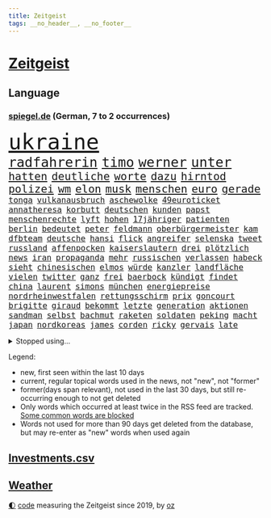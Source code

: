 ```yaml
---
title: Zeitgeist
tags: __no_header__, __no_footer__
---
```


# [Zeitgeist](https://oliz.io/zeitgeist/)

## Language

<h3><a href="https://www.spiegel.de" target="_blank">spiegel.de</a> (German, 7 to 2 occurrences)</h3>
<p style="font-family:monospace">
<span style="font-size:32pt"><a href="news_links.html#ukraine" class="current">ukraine</a></span>
<br>
<span style="font-size:20pt"><a href="news_links.html#radfahrerin" class="current">radfahrerin</a></span>
<span style="font-size:20pt"><a href="news_links.html#timo" class="current">timo</a></span>
<span style="font-size:20pt"><a href="news_links.html#werner" class="current">werner</a></span>
<span style="font-size:20pt"><a href="news_links.html#unter" class="current">unter</a></span>
<br>
<span style="font-size:16pt"><a href="news_links.html#hatten" class="current">hatten</a></span>
<span style="font-size:16pt"><a href="news_links.html#deutliche" class="current">deutliche</a></span>
<span style="font-size:16pt"><a href="news_links.html#worte" class="current">worte</a></span>
<span style="font-size:16pt"><a href="news_links.html#dazu" class="current">dazu</a></span>
<span style="font-size:16pt"><a href="news_links.html#hirntod" class="new">hirntod</a></span>
<span style="font-size:16pt"><a href="news_links.html#polizei" class="current">polizei</a></span>
<span style="font-size:16pt"><a href="news_links.html#wm" class="current">wm</a></span>
<span style="font-size:16pt"><a href="news_links.html#elon" class="current">elon</a></span>
<span style="font-size:16pt"><a href="news_links.html#musk" class="current">musk</a></span>
<span style="font-size:16pt"><a href="news_links.html#menschen" class="current">menschen</a></span>
<span style="font-size:16pt"><a href="news_links.html#euro" class="current">euro</a></span>
<span style="font-size:16pt"><a href="news_links.html#gerade" class="current">gerade</a></span>
<br>
<span style="font-size:12pt"><a href="news_links.html#tonga" class="current">tonga</a></span>
<span style="font-size:12pt"><a href="news_links.html#vulkanausbruch" class="current">vulkanausbruch</a></span>
<span style="font-size:12pt"><a href="news_links.html#aschewolke" class="new">aschewolke</a></span>
<span style="font-size:12pt"><a href="news_links.html#49euroticket" class="current">49euroticket</a></span>
<span style="font-size:12pt"><a href="news_links.html#annatheresa" class="new">annatheresa</a></span>
<span style="font-size:12pt"><a href="news_links.html#korbutt" class="new">korbutt</a></span>
<span style="font-size:12pt"><a href="news_links.html#deutschen" class="current">deutschen</a></span>
<span style="font-size:12pt"><a href="news_links.html#kunden" class="current">kunden</a></span>
<span style="font-size:12pt"><a href="news_links.html#papst" class="current">papst</a></span>
<span style="font-size:12pt"><a href="news_links.html#menschenrechte" class="current">menschenrechte</a></span>
<span style="font-size:12pt"><a href="news_links.html#lyft" class="new">lyft</a></span>
<span style="font-size:12pt"><a href="news_links.html#hohen" class="current">hohen</a></span>
<span style="font-size:12pt"><a href="news_links.html#17jähriger" class="current">17jähriger</a></span>
<span style="font-size:12pt"><a href="news_links.html#patienten" class="current">patienten</a></span>
<span style="font-size:12pt"><a href="news_links.html#berlin" class="current">berlin</a></span>
<span style="font-size:12pt"><a href="news_links.html#bedeutet" class="current">bedeutet</a></span>
<span style="font-size:12pt"><a href="news_links.html#peter" class="current">peter</a></span>
<span style="font-size:12pt"><a href="news_links.html#feldmann" class="current">feldmann</a></span>
<span style="font-size:12pt"><a href="news_links.html#oberbürgermeister" class="current">oberbürgermeister</a></span>
<span style="font-size:12pt"><a href="news_links.html#kam" class="current">kam</a></span>
<span style="font-size:12pt"><a href="news_links.html#dfbteam" class="current">dfbteam</a></span>
<span style="font-size:12pt"><a href="news_links.html#deutsche" class="current">deutsche</a></span>
<span style="font-size:12pt"><a href="news_links.html#hansi" class="current">hansi</a></span>
<span style="font-size:12pt"><a href="news_links.html#flick" class="current">flick</a></span>
<span style="font-size:12pt"><a href="news_links.html#angreifer" class="current">angreifer</a></span>
<span style="font-size:12pt"><a href="news_links.html#selenska" class="new">selenska</a></span>
<span style="font-size:12pt"><a href="news_links.html#tweet" class="current">tweet</a></span>
<span style="font-size:12pt"><a href="news_links.html#russland" class="current">russland</a></span>
<span style="font-size:12pt"><a href="news_links.html#affenpocken" class="current">affenpocken</a></span>
<span style="font-size:12pt"><a href="news_links.html#kaiserslautern" class="current">kaiserslautern</a></span>
<span style="font-size:12pt"><a href="news_links.html#drei" class="current">drei</a></span>
<span style="font-size:12pt"><a href="news_links.html#plötzlich" class="current">plötzlich</a></span>
<span style="font-size:12pt"><a href="news_links.html#news" class="current">news</a></span>
<span style="font-size:12pt"><a href="news_links.html#iran" class="current">iran</a></span>
<span style="font-size:12pt"><a href="news_links.html#propaganda" class="current">propaganda</a></span>
<span style="font-size:12pt"><a href="news_links.html#mehr" class="current">mehr</a></span>
<span style="font-size:12pt"><a href="news_links.html#russischen" class="current">russischen</a></span>
<span style="font-size:12pt"><a href="news_links.html#verlassen" class="current">verlassen</a></span>
<span style="font-size:12pt"><a href="news_links.html#habeck" class="current">habeck</a></span>
<span style="font-size:12pt"><a href="news_links.html#sieht" class="current">sieht</a></span>
<span style="font-size:12pt"><a href="news_links.html#chinesischen" class="current">chinesischen</a></span>
<span style="font-size:12pt"><a href="news_links.html#elmos" class="new">elmos</a></span>
<span style="font-size:12pt"><a href="news_links.html#würde" class="current">würde</a></span>
<span style="font-size:12pt"><a href="news_links.html#kanzler" class="current">kanzler</a></span>
<span style="font-size:12pt"><a href="news_links.html#landfläche" class="new">landfläche</a></span>
<span style="font-size:12pt"><a href="news_links.html#vielen" class="current">vielen</a></span>
<span style="font-size:12pt"><a href="news_links.html#twitter" class="current">twitter</a></span>
<span style="font-size:12pt"><a href="news_links.html#ganz" class="current">ganz</a></span>
<span style="font-size:12pt"><a href="news_links.html#frei" class="current">frei</a></span>
<span style="font-size:12pt"><a href="news_links.html#baerbock" class="current">baerbock</a></span>
<span style="font-size:12pt"><a href="news_links.html#kündigt" class="current">kündigt</a></span>
<span style="font-size:12pt"><a href="news_links.html#findet" class="current">findet</a></span>
<span style="font-size:12pt"><a href="news_links.html#china" class="current">china</a></span>
<span style="font-size:12pt"><a href="news_links.html#laurent" class="new">laurent</a></span>
<span style="font-size:12pt"><a href="news_links.html#simons" class="new">simons</a></span>
<span style="font-size:12pt"><a href="news_links.html#münchen" class="current">münchen</a></span>
<span style="font-size:12pt"><a href="news_links.html#energiepreise" class="current">energiepreise</a></span>
<span style="font-size:12pt"><a href="news_links.html#nordrheinwestfalen" class="current">nordrheinwestfalen</a></span>
<span style="font-size:12pt"><a href="news_links.html#rettungsschirm" class="current">rettungsschirm</a></span>
<span style="font-size:12pt"><a href="news_links.html#prix" class="new">prix</a></span>
<span style="font-size:12pt"><a href="news_links.html#goncourt" class="current">goncourt</a></span>
<span style="font-size:12pt"><a href="news_links.html#brigitte" class="current">brigitte</a></span>
<span style="font-size:12pt"><a href="news_links.html#giraud" class="new">giraud</a></span>
<span style="font-size:12pt"><a href="news_links.html#bekommt" class="current">bekommt</a></span>
<span style="font-size:12pt"><a href="news_links.html#letzte" class="current">letzte</a></span>
<span style="font-size:12pt"><a href="news_links.html#generation" class="current">generation</a></span>
<span style="font-size:12pt"><a href="news_links.html#aktionen" class="current">aktionen</a></span>
<span style="font-size:12pt"><a href="news_links.html#sandman" class="new">sandman</a></span>
<span style="font-size:12pt"><a href="news_links.html#selbst" class="current">selbst</a></span>
<span style="font-size:12pt"><a href="news_links.html#bachmut" class="current">bachmut</a></span>
<span style="font-size:12pt"><a href="news_links.html#raketen" class="current">raketen</a></span>
<span style="font-size:12pt"><a href="news_links.html#soldaten" class="current">soldaten</a></span>
<span style="font-size:12pt"><a href="news_links.html#peking" class="current">peking</a></span>
<span style="font-size:12pt"><a href="news_links.html#macht" class="current">macht</a></span>
<span style="font-size:12pt"><a href="news_links.html#japan" class="current">japan</a></span>
<span style="font-size:12pt"><a href="news_links.html#nordkoreas" class="current">nordkoreas</a></span>
<span style="font-size:12pt"><a href="news_links.html#james" class="current">james</a></span>
<span style="font-size:12pt"><a href="news_links.html#corden" class="new">corden</a></span>
<span style="font-size:12pt"><a href="news_links.html#ricky" class="new">ricky</a></span>
<span style="font-size:12pt"><a href="news_links.html#gervais" class="new">gervais</a></span>
<span style="font-size:12pt"><a href="news_links.html#late" class="new">late</a></span>
</p>
<details>
<summary>Stopped using...</summary>
<p class="former" style="font-size:12pt">
protestiert(743) bedeuten(742) bundesland(742) humanitäre(742) verfolgen(742) andrea(740) cdupolitiker(740) gesundheit(740) kanzlerin(740) richterin(740) rki(740) walter(740) arsenal(739) düsseldorf(739) skandal(739) 125(738) 44(738) billionen(738) dominiert(738) draußen(738) figur(738) gebaut(738) rückschlag(738) usaußenminister(738) echte(737) ehren(737) einzug(737) geduld(737) radikal(737) wales(737) bundestags(736) dadurch(736) debüt(736) dienen(736) empörung(736) falsche(736) halle(736) hamilton(736) jüngste(736) registriert(736) riss(736) schlug(736) seitdem(736) sinken(736) anwohner(735) ausbruch(735) beachten(735) bitten(735) erholung(735) lager(735) leid(735) manöver(735) persönlich(735) rest(735) tatverdächtige(735) ursula(735) verlierer(735) bedenken(734) coronainfektion(734) gewaltig(734) israelische(734) messi(734) portugal(734) tieren(734) digitalisierung(733) geschickt(733) punkt(733) schlagzeilen(733) trennen(733) abschied(732) anteil(732) aufklären(732) dreht(732) geschafft(732) jüngeren(732) klaus(732) verfügung(732) entsprechende(731) gedenken(731) jagd(731) kretschmer(731) kurzarbeit(731) löste(731) schmidt(731) stets(731) leipziger(730) stärke(730) versprochen(730) bremst(729) philipp(729) verabschiedet(729) weißen(729) bestraft(728) enthüllt(728) jemen(728) kreis(728) tödlich(728) töten(728) verbreiten(728) auswahl(727) bilden(727) eindämmen(727) kaputt(727) käufer(727) produzieren(727) verstärken(727) wohnhaus(727) aktiv(726) besuchen(726) coronatests(726) gaben(726) tauchen(726) falschen(725) meinungsfreiheit(725) schwester(725) simon(725) usschauspielerin(725) wirken(725) impfkampagne(724) nase(724) park(724) rafael(724) vierten(724) überraschung(724) hund(723) klimapolitik(723) prognosen(723) erneuten(722) gesprächen(722) nah(722) arabische(721) einreise(721) garten(721) schaffte(721) stieß(721) bande(720) coronapolitik(720) virologen(720) abgebrochen(719) amerikas(719) berater(718) kilometern(718) olympische(718) richard(718) betrifft(717) heftiger(717) vieles(717) vorgelegt(717) spitzenreiter(716) trug(716) züge(716) gefälschte(715) sergio(715) bundesgerichtshof(714) enttäuschung(714) regelung(714) zusammenstoß(713) le(712) motor(712) rollt(712) ökonomen(712) bisherigen(711) gemeinsames(711) wind(711) antrag(710) profis(710) brach(709) heutigen(709) springen(709) hunger(708) landesweit(707) rasen(707) sage(707) landet(705) begrüßt(703) bundesnetzagentur(703) mindestlohn(703) provoziert(702) bier(701) 36(699) patzt(699) benötigen(697) schaut(697) schmerz(689) foto(685) blinken(675) größe(673) rückte(672) gelangt(668) leiter(658) schwangerschaftsabbrüche(637) übers(634) höheres(632) glasgow(629) zustimmen(629) autobauer(628) zusätzlichen(626) vormarsch(605) kannte(604) finanziellen(588) strecken(576) lahm(571) diplomatische(568) blut(559) rumänien(557) vehement(554) airline(544) finanziert(543) stoltenberg(542) eskalierte(534) forschende(533) dynamo(525) parlamentswahlen(502) tennisstar(501) müll(493) geflüchtet(488) fachkräftemangel(483) fluggesellschaften(479) zerstörte(479) wenigsten(476) traditionelle(474) brannte(470) kroatien(470) verwandten(468) coup(465) emirate(465) floh(460) brücken(456) cup(456) waldbrand(452) landsleute(447) ausgefallen(445) emiraten(444) sorgten(443) erfolgreichste(442) zögert(442) dominieren(440) 120(438) fällig(438) kollision(434) stürme(433) highlights(431) befürwortet(426) gesammelt(425) günstiges(420) aufträge(418) anlage(417) regierte(416) nouripour(415) omid(415) dax(414) verteuern(414) paket(412) flüchtende(404) award(402) illegaler(402) staatsbesuch(402) teamkollege(401) böse(400) nachmittag(399) harris(398) jonas(395) protokoll(391) 22jährige(390) gesetzesänderung(390) wachsende(390) geladen(388) mehrwertsteuer(388) hierzulande(387) einigt(383) kleinere(381) jeffrey(380) floyd(377) protestierten(377) ferrari(372) gazprom(367) gezielte(367) beider(364) studenten(360) knappheit(359) gap(357) 41(355) spürbar(355) sprecherin(354) rechtsextremer(353) portal(350) menschlichkeit(349) komplizierter(347) euländer(344) luftwaffe(344) donbass(342) vorzugehen(342) beitreten(337) fahndet(337) stadtteil(334) empfindliche(333) vatikan(332) dunkeln(330) unserem(329) unosicherheitsrat(328) lärm(321) arbeitswelt(320) entsteht(318) einziger(313) dinosaurier(312) verabschieden(312) sank(309) angekündigte(306) positiver(306) nordirak(305) frühe(302) pink(302) brown(301) ebay(301) verteuert(299) finnlands(297) problematisch(296) oscar(293) weltbekannt(291) begleiter(290) kriegsgebiet(290) wimbledon(288) kannten(287) südpazifik(287) erkennt(286) nadal(286) wolf(285) ansprüche(283) zusammenhalt(283) abwehrspieler(282) soldat(282) versteigerung(280) kassel(277) beschäftigen(276) baute(273) elite(272) austritt(270) großbrand(266) marilyn(264) helikopter(263) dresdner(261) abzuwenden(259) auswertung(259) genaue(259) herausgefunden(259) weltgrößte(256) klagte(254) abgeschnitten(252) zurecht(252) fraglich(250) schnellste(250) lawrow(249) infolge(248) vereinigte(248) abschaffung(247) flughäfen(245) funk(242) ansprache(241) gründlich(240) akt(239) great(239) mögliches(239) problems(239) unwetter(239) zivilen(239) ausgeweitet(238) vögel(238) stammen(235) verspätungen(235) flughafens(234) traurig(234) englands(233) zugesagt(233) drittes(232) 170(226) befanden(225) sportart(225) inakzeptable(224) schwache(224) festival(223) austausch(221) prorussischer(221) lieferstopp(219) beitritt(218) km/h(218) russlandsanktionen(217) anlässlich(215) greg(214) duo(212) entlastungspaket(211) achtzigern(210) landung(210) drücken(209) hochrangigen(209) vereinbaren(208) ausfällen(207) trier(207) finnische(206) ausgang(205) burkhard(205) mariupol(205) tyson(205) absichtlich(203) ansteigen(203) modern(203) raketenangriff(201) natobeitritt(200) auszugehen(199) starkes(199) umfasst(198) verfolgung(198) freundinnen(197) sozial(197) staatsbürgerschaft(197) spielerinnen(196) fußballerinnen(195) miete(195) fox(194) windkraft(194) verwüstungen(193) bauten(192) fair(192) liveübertragung(192) spekulationen(192) flossen(191) kräften(191) weizen(190) überträgt(189) spürt(187) 46(186) crew(186) flüssiggas(186) fellner(185) bestechlichkeit(184) jamal(184) kotropfen(184) lukas(184) meeresspiegel(183) ordentlich(183) zweifelhaften(182) bogen(180) ausbeutung(179) feiernder(179) fernen(178) heike(178) beliebtesten(176) arminia(175) einsetzt(175) besichtigen(174) verbrauchen(174) bayreuth(173) wehrmacht(172) anrecht(171) sommerurlaub(171) ufer(171) nils(170) würdigung(170) jack(169) energiemanager(166) gepard(166) schwedischen(166) überfüllten(165) di(163) wütende(162) ablesen(160) gelockt(160) ankara(159) 91jährige(158) pforzheim(158) zurückgelassen(158) lustig(156) stresstest(156) gepäck(155) jubel(155) kopenhagen(155) bauarbeiten(153) umbringen(153) auszugleichen(152) boote(151) netzagenturchef(151) tschechische(151) verheiratet(151) gaza(150) kleid(150) dänischen(149) monroe(149) nationalisten(149) abholzung(147) detailliert(146) starkgemacht(146) unbewohnbar(146) weckruf(146) feuern(145) vergewaltiger(145) ausgerufen(144) debattiert(144) einflussnahme(144) elisabeth(143) gestürmt(143) japanische(143) entwickler(142) liv(141) bistum(140) toben(140) tiefsten(139) stürmten(138) anhaltende(137) bedrohte(137) empfehlungen(136) wohlstandsverlust(136) restlichen(135) sportlich(135) familienplanung(134) führungsstil(134) triumphierte(134) borne(133) joshua(133) kimmich(133) nächster(133) kapazitäten(131) votum(131) gewütet(130) periode(130) teamchef(130) trümmer(130) geschäftsmodell(129) sexistischer(129) charakterlichen(128) linker(128) tierschutz(127) andrew(126) angezählt(126) pendler(126) putsch(126) verhaftung(126) 54(125) gedeckelt(125) kaffee(125) preisdeckel(125) posse(124) sahen(124) südlich(123) zweithöchste(123) keinerlei(121) verschickt(121) fletcher(120) spitzt(120) demonstrierten(119) valley(119) zunehmender(118) artikel(117) schlachten(117) wozu(117) ausgewählt(116) fashion(116) heiklen(116) löcher(116) regenbogenfahne(116) syriens(116) absoluter(115) besonnenheit(115) einsätze(115) gnabry(115) hardliner(115) intervention(115) pay(115) plakate(115) serge(115) begeisterung(114) 52(113) 97(113) panama(113) revolutionieren(113) technologie(113) temperatur(113) unwahrscheinlicher(113) wembley(113) 230(112) campus(112) mittwochvormittag(112) seemanöver(112) vorläufigen(112) finde(111) hungernden(111) konstruktion(111) ryan(111) 1990(110) hof(109) homo(109) klimaanlagen(109) verstoßen(109) gesichtern(108) hosen(108) katholiken(108) sehe(108) tasche(108) energieunternehmen(107) energieversorger(107) g7gipfel(107) niedersachsens(107) ursprung(106) ausmaße(105) grenzkontrollen(105) week(105) 27jährige(104) coronajahr(104) funktionierte(104) indigenen(103) layla(103) untätigkeit(103) bahnstreik(102) expertenrat(102) weile(102) billig(101) fester(101) golfregion(101) gründung(101) konto(101) verteilen(101) schlief(100) zoff(100) gassparen(99) verbraucherinnen(99) cumexaffäre(98) lucas(98) rechtsruck(97) folgten(96) klagten(96) lebensweise(96) aktueller(95) außenwelt(95) batterien(95) saale(95) saisonauftakt(95) solaranlage(95) unzufriedenheit(95) högel(94) michail(94) niels(94) fläche(93) kollidiert(93) militärhistoriker(93) mitentscheiden(93) prideparade(93) verträge(93) wählten(93) beschlossenen(92) gemeinsamer(92) lokomotive(92) schlangen(92) verletzen(92) überlegt(92) bekomme(91) doppelleben(91) gefährt(91) landwirtschaft(91) mailänder(91) maschinenbau(91) pistorius(91) topverdiener(91) verblüffende(91) doppel(90) geringem(90) gruppenphase(90) küstenort(90) massentauglich(90) tagebücher(90) verstarb(90) ablaufen(89) ausgedünnt(89) einschlag(89) tennisspielerinnen(89) milliardenverluste(88) prostituierte(88) toilette(88) ängsten(88) angestellt(87) gelbe(86) känguru(86) vermietern(86) horst(85) scheiterten(85) sommerfest(85) sterberate(85) finanzpolitischen(84) schottischen(84) unregelmäßigkeiten(84) verabreicht(84) überrumpelt(84) 132(82) 60jährige(82) antony(82) effektiv(82) gasimporteure(82) gewährleisten(82) größtes(82) milizen(82) prangte(82) vonovia(82) überragte(82) coronainzidenz(81) dänischer(81) gender(81) getränkeindustrie(81) hallo(81) hungrig(81) lokalen(81) nicolai(81) obszöne(81) shinzō(81) unterschlupf(81) ablösen(80) befeuern(80) eurechtsstaatsverfahren(80) expertinnen(80) laute(80) socialmediaplattform(80) taxi(80) 134(79) gesichter(79) kommentator(79) schriftzug(79) arbeitskräfte(78) bosse(78) gefühlt(78) hauseigentümer(78) joint(78) umverteilung(78) dreierbündnis(77) eingebüßt(77) farce(77) metropolen(77) rauchwolke(77) bewahrt(76) lizzo(76) niederländerin(76) unwillen(76) usmusikerin(76) preissteigerung(75) saudische(75) weltbevölkerung(75) 8000(74) dumme(74) entstand(74) jakob(74) kriselnden(74) passte(74) teenagern(74) vincent(74) dünger(73) feuerwehrmann(73) halbinsel(73) kenianer(73) mansplaining(73) modediscounter(73) notfallplan(73) prototypen(73) sexistischen(73) franke(72) gleichberechtigten(72) gletscherspalte(72) prosieben(72) rudolph(72) rumäniens(72) siebtes(72) usedom(72) brandt(71) coronaisolation(71) gefüllt(71) hagen(71) krankenhausgesellschaft(71) mitansehen(71) politikwissenschaftler(71) spieleklassiker(71) wunden(71) angeln(70) delegation(70) eingekesselt(70) gasimport(70) kulturpolitik(70) ost(70) synodaler(70) berechtigten(69) brandung(69) bundesgesetz(69) frachtflugzeug(69) isolationspflicht(69) verwundbar(69) walisischen(69) ermutigt(68) hebel(68) lebensgefährten(68) satan(68) siegessicher(68) sozialsystem(68) streiks(68) wohngeldreform(68) 25000(67) abgeräumt(67) absurd(67) annette(67) bambi(67) bewältigen(67) hysterie(67) inselstaat(67) kapazität(67) katrin(67) raisi(67) steuerpläne(67) säumiger(67) verursachen(67) beibehalten(66) blenden(66) d’italia(66) schenkte(66) abhielten(65) gasumlage(65) kreuzen(65) petraeus(65) stärkt(65) annemiek(64) ausgetreten(64) booten(64) drüben(64) eingeschlossene(64) inflations(64) kushner(64) schwiegersohn(64) usgeneral(64) verzeichneten(64) vleuten(64) wünsche(64) aktienmärkten(63) flugausfälle(63) fußballzweitligist(63) großvermieter(63) italia(63) kleen(63) leistet(63) leiterin(63) nahles(63) plagen(63) postfaschistische(63) sexkolumnistin(63) frachtschiff(62) gaming(62) komplikationen(62) messerstecher(62) musiala(62) scheidenden(62) dachten(61) einhaltung(61) gesunde(61) haut(61) lederhosen(61) nicholson(61) schuf(61) unfassbare(61) viertligist(61) brutkolonien(60) elton(60) parken(60) rad(60) umlage(60) weltgrößten(60) absurder(59) erklärten(59) wiesn(59) überdurchschnittlich(59) 63(58) festzelt(58) krachen(58) schulkinder(58) umweltpolitik(58) weggefährten(58) armeen(57) kappt(57) keinesfalls(57) knackt(57) verhöhnt(57) vorbestrafter(57) zunehmendes(57) home(56) hunderttausend(56) ramona(56) schwiegereltern(56) steuersatz(56) websites(56) gebot(55) geheimdienstes(55) handschrift(55) nachsehen(55) qualifizierten(55) signale(55) vorcoronaniveau(55) überstehen(55) audretsch(54) hilfspaket(54) komfort(54) mobilisiert(54) 19jährigen(53) altern(53) cumexskandal(53) fische(53) gott(53) havanna(53) kubas(53) unkontrolliert(53) abschläge(52) amtierende(52) twittert(52) gerste(51) geöffnete(51) jackson(51) tätern(51) vermutungen(51) wohlwollen(51) zugrunde(51) cancel(50) culture(50) erkundet(50) gräbt(50) hauptinsel(50) lagerhalle(50) richtete(50) schwachstellen(50) angler(49) auszählungen(49) fury(49) lettland(49) musikers(49) populär(49) töne(49) waters(49) finne(48) randale(48) verbal(48) verdichten(48) arbeitstag(47) faschismus(47) flugzeugträger(47) potenzielle(47) uss(47) verfallen(47) berichts(46) erfolgsautorin(46) künstlich(46) musikfestival(46) staatsfonds(46) verdächtig(46) 88(45) absturzstelle(45) atomkraftwerks(45) causa(45) fernhalten(45) rihanna(45) tabellenplatz(45) unruhen(45) befürworten(44) eignung(44) fortuna(44) irgendwie(44) nervösen(44) pandemiejahr(44) rechtspopulistischen(44) rekordzahl(44) wahlbeobachter(44) wyoming(44) ausgelobt(43) beauftragte(43) biermann(43) geschlechtergerechtigkeit(43) indigener(43) stellenanzeigen(43) wahlkommission(43) absprung(42) eingesammelt(42) hitzetage(42) resultat(42) spiegeltitelgeschichte(42) versiegt(42) zeidler(42) zerlegt(42) bemerkung(41) brummt(41) geteilt(41) mehrwertsteuersenkung(41) usbörsenaufsicht(41) verfügbaren(41) wiederzubeleben(41) 417(40) azubis(40) eingreifen(40) handschlag(40) leistungssport(40) regierungssprecher(40) verfassungsgericht(40) erkältungssymptome(39) fraktionsvize(39) interessierte(39) meuthen(39) riga(39) rädern(39) schienenersatzverkehr(39) somalische(39) umgebung(39) forschern(38) gaskosten(38) inspektion(38) schönberger(38) antideutsche(37) eingenommen(37) flüchtlingskrise(37) fraktionsspitze(37) kanzlei(37) singer(37) dracula(36) exmanager(36) gegenmaßnahme(36) gewähren(36) grundrauschen(36) khani(36) krisenkommunikation(36) menopause(36) rechtes(36) toren(36) unionsfraktion(36) callcenter(35) freigegeben(35) ideologen(35) listen(35) umweg(35) belagerung(34) fsb(34) gegenangriff(34) menschengruppe(34) outfits(34) piste(34) realitystar(34) spritztour(34) untergeht(34) expertenteam(33) positives(33) seltsame(33) spdministerpräsident(33) todesopfern(33) zurückgekommen(33) abgrenzung(32) baltische(32) entkam(32) fünfjährigen(32) recherche(32) unabhängigen(32) vorurteile(32) belgischen(31) berechtigte(31) denis(31) elften(31) holocaustüberlebende(31) diensten(30) einschnitte(30) gaspipelines(30) gedächtnisverlust(30) pubs(30) vollmundigen(30) bauer(29) beliefern(29) unterwandern(29) versorgern(29) ökosystem(29) ausgespart(28) bedeutendsten(28) fallende(28) remco(28) unterwasservulkans(28) vermasselte(28) clinton(27) ereignis(27) fortschrittlich(27) fußballnationalspieler(27) haltbarkeitsdatum(27) handelskette(27) hillary(27) nationaltrainer(27) seniorinnen(27) unglücklich(27) abschöpfung(26) normalisieren(26) stillstand(26) ter(26) wandgemälde(26) mondmission(25) urs(25) festung(24) ginge(24) parteiübergreifend(24) sensible(24) startfenster(24) atmet(23) aufräumarbeiten(23) eigenschaften(23) einsamkeit(23) erwähnung(23) klartext(23) porschebörsengang(23) rundgang(23) zahnarzt(23) zähne(23) atommeilern(22) buckingham(22) faul(22) fehlgeburten(22) palace(22) prunkvollen(22) schuldenfalle(22) aussortiert(21) autovermieter(21) blond(21) informanten(21) inzidenzen(21) kompetent(21) kruse(21) laufsteg(21) maut(21) mautnachforderungen(21) nationalgarde(21) spione(21) verhör(21) zimmer(21) fortschritte(20) neunjähriger(20) vakzinen(20) vermutete(20) vornehmen(20) chronische(19) durchgesetzt(19) formell(19) forscherin(19) konvoi(19) machtwechsel(19) naftogaz(19) oppositionspartei(19) verstieß(19) arbeitsgericht(18) blockbuster(18) georgischer(18) initiiert(18) londonmarathon(18) verwandelt(18) vorausgesagt(18) wahlkreis(18) nordhessen(17) silicon(17) volkswirt(17) wölfe(17) bürgerliche(16) energielieferanten(16) rutscht(16) testfahrt(16) 49jährige(15) bundeskriminalamt(15) charles’(15) fortan(15) frances(15) orangen(15) streitthema(15) tattoos(15) tiafoe(15) bootsunglück(14) eineinhalb(14) oktoberfests(14) ronald(14) windsor(14) zerschlägt(14) beihilfe(13) gunners(13) lionel(13) verkneifen(13) angrenzenden(12) ausnutzen(12) außenseiter(12) erleichtern(12) grenzgebiet(12) hauptadressat(12) holzindustrie(12) misstraut(12) reynolds(12) überraschte(12) grünheide(11) nullcovidkurs(11) rechtswidrig(11) sterbens(11) tendenz(11)
</p>
</details>
<p>Legend:
<ul>
<li><span class="new">new</span>, first seen within the last 10 days</li>
<li><span class="current">current</span>, regular topical words used in the news, not "new", not "former"</li>
<li><span class="former">former(days span relevant)</span>, not used in the last 30 days, but still re-occurring enough to not get deleted</li>
<li>Only words which occurred at least twice in the RSS feed are tracked. <a href="language/filters.py">Some common words are blocked</a></li>
<li>Words not used for more than 90 days get deleted from the database, but may re-enter as "new" words when used again</li>
</ul>
</p>

## [Investments](investments.html)[.csv](investments.csv)

## [Weather](weather.html)

<footer>
<a href="javascript:toggleTheme()" class="nav">🌓</a>
<a href="https://github.com/ooz/zeitgeist">code</a> measuring the Zeitgeist since 2019, by <a href="https://oliz.io">oz</a>
</footer>
